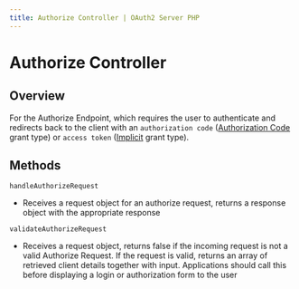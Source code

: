```yaml
---
title: Authorize Controller | OAuth2 Server PHP
---
```


# Authorize Controller

## Overview

For the Authorize Endpoint, which requires the user to authenticate and redirects back to the client with an `authorization code` ([Authorization Code](../../grant-types/authorization-code) grant type)
or `access token` ([Implicit](../../grant-types/implicit) grant type).

## Methods

`handleAuthorizeRequest`

  * Receives a request object for an authorize request, returns a response object with the appropriate response

`validateAuthorizeRequest`

  * Receives a request object, returns false if the incoming request is not a valid Authorize Request. If the request
is valid, returns an array of retrieved client details together with input.
Applications should call this before displaying a login or authorization form to the user
